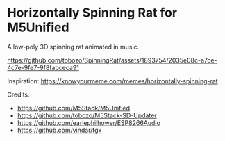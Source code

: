 # Horizontally Spinning Rat for M5Unified

A low-poly 3D spinning rat animated in music.


https://github.com/tobozo/SpinningRat/assets/1893754/2035e08c-a7ce-4c7e-9fe7-9f8fabceca91


Inspiration: https://knowyourmeme.com/memes/horizontally-spinning-rat

Credits:
- https://github.com/M5Stack/M5Unified
- https://github.com/tobozo/M5Stack-SD-Updater
- https://github.com/earlephilhower/ESP8266Audio
- https://github.com/vindar/tgx




